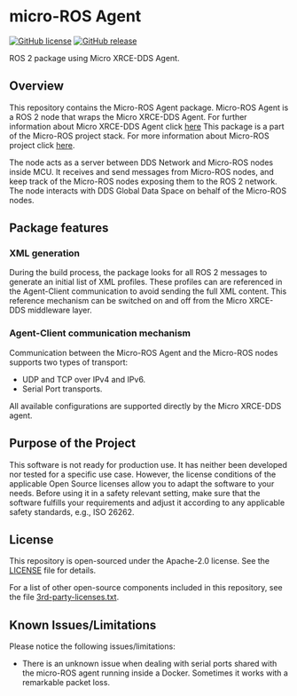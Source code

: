 # micro-ROS Agent

[![GitHub license](https://img.shields.io/github/license/microROS/micro-ROS-Agent.svg)](https://github.com/microROS/micro-ROS-Agent)
[![GitHub release](https://img.shields.io/github/release/microROS/micro-ROS-Agent.svg)](https://github.com/microROS/micro-ROS-Agent/releases)

ROS 2 package using Micro XRCE-DDS Agent.

## Overview

This repository contains the Micro-ROS Agent package.
Micro-ROS Agent is a ROS 2 node that wraps the Micro XRCE-DDS Agent.
For further information about Micro XRCE-DDS Agent click [here](https://github.com/eProsima/Micro-XRCE-DDS-Agent)
This package is a part of the Micro-ROS project stack.
For more information about Micro-ROS project click [here](https://micro-ros.github.io/).

The node acts as a server between DDS Network and Micro-ROS nodes inside MCU.
It receives and send messages from Micro-ROS nodes, and keep track of the Micro-ROS nodes exposing them to the ROS 2 network.
The node interacts with DDS Global Data Space on behalf of the Micro-ROS nodes.

## Package features

### XML generation

During the build process, the package looks for all ROS 2 messages to generate an initial list of XML profiles.
These profiles can are referenced in the Agent-Client communication to avoid sending the full XML content.
This reference mechanism can be switched on and off from the Micro XRCE-DDS middleware layer.

### Agent-Client communication mechanism

Communication between the Micro-ROS Agent and the Micro-ROS nodes supports two types of transport:

- UDP and TCP over IPv4 and IPv6.
- Serial Port transports.

All available configurations are supported directly by the Micro XRCE-DDS agent.

## Purpose of the Project

This software is not ready for production use. It has neither been developed nor
tested for a specific use case. However, the license conditions of the
applicable Open Source licenses allow you to adapt the software to your needs.
Before using it in a safety relevant setting, make sure that the software
fulfills your requirements and adjust it according to any applicable safety
standards, e.g., ISO 26262.

## License

This repository is open-sourced under the Apache-2.0 license. See the [LICENSE](LICENSE) file for details.

For a list of other open-source components included in this repository,
see the file [3rd-party-licenses.txt](3rd-party-licenses.txt).

## Known Issues/Limitations

Please notice the following issues/limitations:

* There is an unknown issue when dealing with serial ports shared with the micro-ROS agent running inside a Docker. Sometimes it works with a remarkable packet loss.
